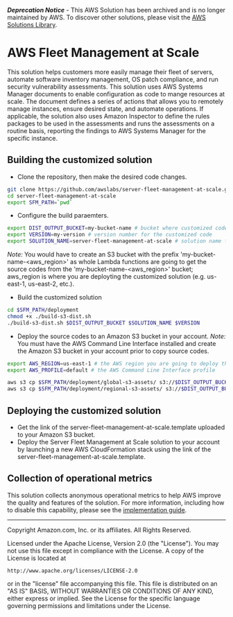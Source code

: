 ***Deprecation Notice*** - This AWS Solution has been archived and is no longer maintained by AWS. To discover other solutions, please visit the [AWS Solutions Library](https://aws.amazon.com/solutions).

# AWS Fleet Management at Scale
This solution helps customers more easily manage their fleet of servers,
automate software inventory management, OS patch compliance, and run security
vulnerability assessments. This solution uses AWS Systems Manager documents to enable
configuration as code to mange resources at scale. The document defines a
series of actions that allows you to remotely manage instances,
ensure desired state, and automate operations. If applicable, the solution also
uses Amazon Inspector to define the rules packages to be used in the assessments
and runs the assessments on a routine basis, reporting the findings to AWS Systems
Manager for the specific instance.

## Building the customized solution
* Clone the repository, then make the desired code changes.
```bash
git clone https://github.com/awslabs/server-fleet-management-at-scale.git
cd server-fleet-management-at-scale
export SFM_PATH=`pwd`
```

* Configure the build paraemters.
```bash
export DIST_OUTPUT_BUCKET=my-bucket-name # bucket where customized code will reside
export VERSION=my-version # version number for the customized code
export SOLUTION_NAME=server-fleet-management-at-scale # solution name for the customized code
```
_Note:_ You would have to create an S3 bucket with the prefix 'my-bucket-name-<aws_region>' as whole Lambda functions are going to get the source codes from the 'my-bucket-name-<aws_region>' bucket; aws_region is where you are deployting the customized solution (e.g. us-east-1, us-east-2, etc.).

* Build the customized solution
```bash
cd $SFM_PATH/deployment
chmod +x ./build-s3-dist.sh
./build-s3-dist.sh $DIST_OUTPUT_BUCKET $SOLUTION_NAME $VERSION
```

* Deploy the source codes to an Amazon S3 bucket in your account. _Note:_ You must have the AWS Command Line Interface installed and create the Amazon S3 bucket in your account prior to copy source codes.
```bash
export AWS_REGION=us-east-1 # the AWS region you are going to deploy the solution in your account.
export AWS_PROFILE=default # the AWS Command Line Interface profile

aws s3 cp $SFM_PATH/deployment/global-s3-assets/ s3://$DIST_OUTPUT_BUCKET-$AWS_REGION/$SOLUTION_NAME/$VERSION/ --recursive --acl bucket-owner-full-control --profile $AWS_PROFILE
aws s3 cp $SFM_PATH/deployment/regional-s3-assets/ s3://$DIST_OUTPUT_BUCKET-$AWS_REGION/$SOLUTION_NAME/$VERSION/ --recursive --acl bucket-owner-full-control --profile $AWS_PROFILE
```

## Deploying the customized solution
* Get the link of the server-fleet-management-at-scale.template uploaded to your Amazon S3 bucket.
* Deploy the Server Fleet Management at Scale solution to your account by launching a new AWS CloudFormation stack using the link of the server-fleet-management-at-scale.template.

## Collection of operational metrics
This solution collects anonymous operational metrics to help AWS improve the quality and features of the solution. For more information, including how to disable this capability, please see the [implementation guide](https://docs.aws.amazon.com/solutions/latest/server-fleet-management-at-scale/appendix-b.html).

***

Copyright Amazon.com, Inc. or its affiliates. All Rights Reserved.

Licensed under the Apache License, Version 2.0 (the "License"). You may not use this file except in compliance with the License. A copy of the License is located at

    http://www.apache.org/licenses/LICENSE-2.0

or in the "license" file accompanying this file. This file is distributed on an "AS IS" BASIS, WITHOUT WARRANTIES OR CONDITIONS OF ANY KIND, either express or implied. See the License for the specific language governing permissions and limitations under the License.
